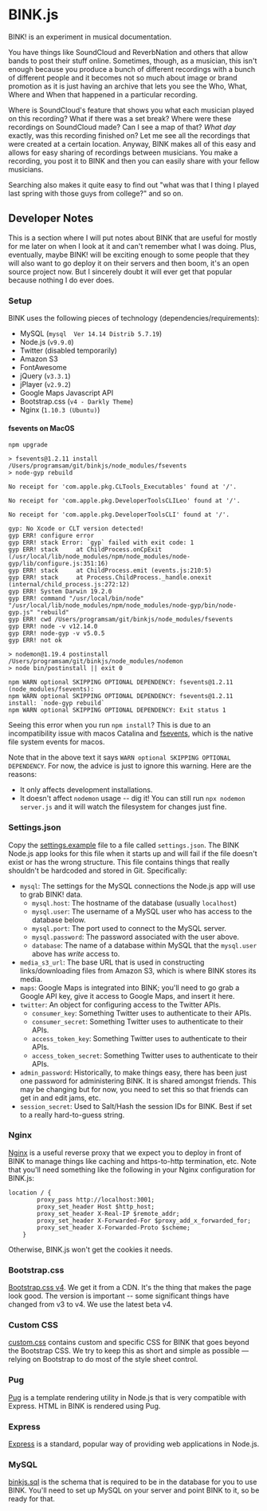 # BINK.js

BINK! is an experiment in musical documentation.

You have things like SoundCloud and ReverbNation and others that allow bands to post their stuff online.  Sometimes, though, as a musician, this isn't enough because you produce a bunch of different recordings with a bunch of different people and it becomes not so much about image or brand promotion as it is just having an archive that lets you see the Who, What, Where and When that happened in a particular recording.

Where is SoundCloud's feature that shows you what each musician played on this recording?  What if there was a set break?  Where were these recordings on SoundCloud made?  Can I see a map of that?  _What day_ exactly, was this recording finished on?  Let me see all the recordings that were created at a certain location. Anyway, BINK makes all of this easy and allows for easy sharing of recordings between musicians.  You make a recording, you post it to BINK and then you can easily share with your fellow musicians.

Searching also makes it quite easy to find out "what was that I thing I played last spring with those guys from college?" and so on.

## Developer Notes

This is a section where I will put notes about BINK that are useful for mostly for me later on when I look at it and can't remember what I was doing.  Plus, eventually, maybe BINK! will be exciting enough to some people that they will also want to go deploy it on their servers and then boom, it's an open source project now.  But I sincerely doubt it will ever get that popular because nothing I do ever does.

### Setup

BINK uses the following pieces of technology (dependencies/requirements):

- MySQL (`mysql  Ver 14.14 Distrib 5.7.19`)
- Node.js  (`v9.9.0`)
- Twitter (disabled temporarily)
- Amazon S3
- FontAwesome
- jQuery (`v3.3.1`)
- jPlayer (`v2.9.2`)
- Google Maps Javascript API
- Bootstrap.css (`v4 - Darkly Theme`)
- Nginx (`1.10.3 (Ubuntu)`)

#### fsevents on MacOS

```
npm upgrade

> fsevents@1.2.11 install /Users/programsam/git/binkjs/node_modules/fsevents
> node-gyp rebuild

No receipt for 'com.apple.pkg.CLTools_Executables' found at '/'.

No receipt for 'com.apple.pkg.DeveloperToolsCLILeo' found at '/'.

No receipt for 'com.apple.pkg.DeveloperToolsCLI' found at '/'.

gyp: No Xcode or CLT version detected!
gyp ERR! configure error
gyp ERR! stack Error: `gyp` failed with exit code: 1
gyp ERR! stack     at ChildProcess.onCpExit (/usr/local/lib/node_modules/npm/node_modules/node-gyp/lib/configure.js:351:16)
gyp ERR! stack     at ChildProcess.emit (events.js:210:5)
gyp ERR! stack     at Process.ChildProcess._handle.onexit (internal/child_process.js:272:12)
gyp ERR! System Darwin 19.2.0
gyp ERR! command "/usr/local/bin/node" "/usr/local/lib/node_modules/npm/node_modules/node-gyp/bin/node-gyp.js" "rebuild"
gyp ERR! cwd /Users/programsam/git/binkjs/node_modules/fsevents
gyp ERR! node -v v12.14.0
gyp ERR! node-gyp -v v5.0.5
gyp ERR! not ok

> nodemon@1.19.4 postinstall /Users/programsam/git/binkjs/node_modules/nodemon
> node bin/postinstall || exit 0

npm WARN optional SKIPPING OPTIONAL DEPENDENCY: fsevents@1.2.11 (node_modules/fsevents):
npm WARN optional SKIPPING OPTIONAL DEPENDENCY: fsevents@1.2.11 install: `node-gyp rebuild`
npm WARN optional SKIPPING OPTIONAL DEPENDENCY: Exit status 1

```

Seeing this error when you run `npm install`?  This is due to an incompatibility issue with macos Catalina and [fsevents](https://www.npmjs.com/package/fsevents), which is the native file system events for macos.

Note that in the above text it says `WARN optional SKIPPING OPTIONAL DEPENDENCY`.  For now, the advice is just to ignore this warning.  Here are the reasons:

- It only affects development installations.
- It doesn't affect `nodemon` usage -- dig it!  You can still run `npx nodemon server.js` and it will watch the filesystem for changes just fine.

### Settings.json

Copy the [settings.example](./settings.example) file to a file called `settings.json`.  The BINK Node.js app looks for this file when it starts up and will fail if the file doesn't exist or has the wrong structure.  This file contains things that really shouldn't be hardcoded and stored in Git. Specifically:

- `mysql`: The settings for the MySQL connections the Node.js app will use to grab BINK! data.
  - `mysql.host`: The hostname of the database (usually `localhost`)
  - `mysql.user`: The username of a MySQL user who has access to the database below.
  - `mysql.port`: The port used to connect to the MySQL server.
  - `mysql.password`: The password associated with the user above.
  - `database`: The name of a database within MySQL that the `mysql.user` above has _write_ access to.
- `media_s3_url`: The base URL that is used in constructing links/downloading files from Amazon S3, which is where BINK stores its media.
- `maps`: Google Maps is integrated into BINK; you'll need to go grab a Google API key, give it access to Google Maps, and insert it here.
- `twitter`: An object for configuring access to the Twitter APIs.
  - `consumer_key`: Something Twitter uses to authenticate to their APIs.
  - `consumer_secret`: Something Twitter uses to authenticate to their APIs.
  - `access_token_key`: Something Twitter uses to authenticate to their APIs.
  - `access_token_secret`: Something Twitter uses to authenticate to their APIs.
- `admin_password`: Historically, to make things easy, there has been just one password for administering BINK.  It is shared amongst friends.  This may be changing but for now, you need to set this so that friends can get in and edit jams, etc.
- `session_secret`: Used to Salt/Hash the session IDs for BINK.  Best if set to a really hard-to-guess string.

### Nginx

[Nginx](https://www.nginx.com/resources/wiki/) is a useful reverse proxy that we expect you to deploy in front of BINK to manage things like caching and https-to-http termination, etc.  Note that you'll need something like the following in your Nginx configuration for BINK.js:

```
location / {
		proxy_pass http://localhost:3001;
		proxy_set_header Host $http_host;
		proxy_set_header X-Real-IP $remote_addr;
		proxy_set_header X-Forwarded-For $proxy_add_x_forwarded_for;
		proxy_set_header X-Forwarded-Proto $scheme;
	}
```

Otherwise, BINK.js won't get the cookies it needs.

### Bootstrap.css

[Bootstrap.css v4](https://getbootstrap.com/docs/4.0/getting-started/introduction/).  We get it from a CDN. It's the thing that makes the page look good.  The version is important -- some significant things have changed from v3 to v4.  We use the latest beta v4.

### Custom CSS

[custom.css](public/css/bink.css) contains custom and specific CSS for BINK that goes beyond the Bootstrap CSS. We try to keep this as short and simple as possible — relying on Bootstrap to do most of the style sheet control.

### Pug

[Pug](https://pugjs.org/api/getting-started.html) is a template rendering utility in Node.js that is very compatible with Express.  HTML in BINK is rendered using Pug.

### Express

[Express](https://expressjs.com/) is a standard, popular way of providing web applications in Node.js.

### MySQL

[binkjs.sql](./binkjs.sql) is the schema that is required to be in the database for you to use BINK.  You'll need to set up MySQL on your server and point BINK to it, so be ready for that.
